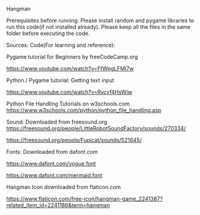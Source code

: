 Hangman

Prerequisites before running:
Please install random and pygame libraries to run this code(if not installed already). 
Please keep all the files in the same folder before executing the code. 




Sources:
Code(For learning and reference):

Pygame tutorial for Beginners by freeCodeCamp.org

https://www.youtube.com/watch?v=FfWpgLFMI7w

Python / Pygame tutorial: Getting text input

https://www.youtube.com/watch?v=Rvcyf4HsWiw

Python File Handling Tutorials on w3schools.com
https://www.w3schools.com/python/python_file_handling.asp


Sound: Downloaded from freesound.org
https://freesound.org/people/LittleRobotSoundFactory/sounds/270334/

https://freesound.org/people/Fupicat/sounds/521645/


Fonts: Downloaded from dafont.com

https://www.dafont.com/vogue.font

https://www.dafont.com/mermaid.font

Hangman Icon downloaded from flaticon.com

https://www.flaticon.com/free-icon/hangman-game_2241387?related_item_id=2241186&term=hangman
